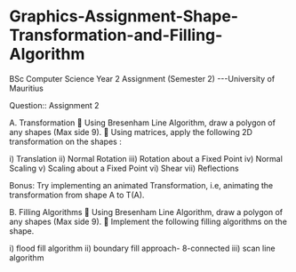 # Graphics-Assignment-Shape-Transformation-and-Filling-Algorithm

BSc Computer Science Year 2 Assignment (Semester 2) ---University of Mauritius

Question:: Assignment 2

A. Transformation
 Using Bresenham Line Algorithm, draw a polygon of any shapes (Max side 9).
 Using matrices, apply the following 2D transformation on the shapes :

i) Translation
ii) Normal Rotation
iii) Rotation about a Fixed Point
iv) Normal Scaling
v) Scaling about a Fixed Point
vi) Shear
vii) Reflections

Bonus: Try implementing an animated Transformation,
i.e, animating the transformation from shape A to T(A).

B. Filling Algorithms
 Using Bresenham Line Algorithm, draw a polygon of any shapes (Max side 9).
 Implement the following filling algorithms on the shape.

i) flood fill algorithm
ii) boundary fill approach- 8-connected
iii) scan line algorithm
